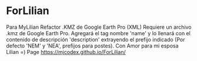 # ForLilian
Para MyLilian
Refactor .KMZ de Google Earth Pro (XML)
Requiere un archivo .kmz de Google Earth Pro. Agregará el tag nombre 'name'
y lo llenará con el contenido de descripción 'description' extrayendo el prefijo
indicado (Por defecto 'NEM' y 'NEA', prefijos para postes).
Con Amor para mi esposa Lilian =)
Page https://mjcodex.github.io/ForLilian/
